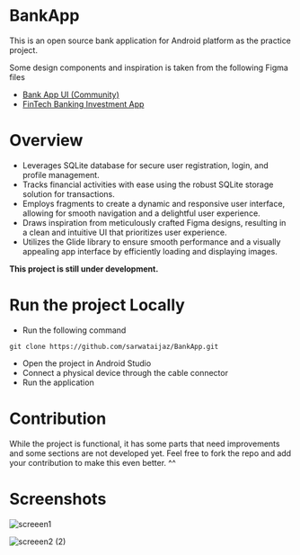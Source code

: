 # BankApp
This is an open source bank application for Android platform as the practice project. 

Some design components and inspiration is taken from the following Figma files
- [Bank App UI (Community)](https://www.figma.com/design/OTmXAO0XbCUKnSHYh9PiWS/Bank-App-UI-(Community)?node-id=0-1&t=3yJK2h3vpArmnXai-0)
- [FinTech Banking Investment App](https://www.figma.com/design/oLRWBrvsMFFOavwwbfRr40/Fintech-Banking-Investing-App-UI%2FUX-(Community)?node-id=0-1&t=rN9tRlY5mCYY8itv-0)

# Overview
- Leverages SQLite database for secure user registration, login, and profile management.
- Tracks financial activities with ease using the robust SQLite storage solution for transactions.
- Employs fragments to create a dynamic and responsive user interface, allowing for smooth navigation and a delightful user experience.
- Draws inspiration from meticulously crafted Figma designs, resulting in a clean and intuitive UI that prioritizes user experience.
- Utilizes the Glide library to ensure smooth performance and a visually appealing app interface by efficiently loading and displaying images.

**This project is still under development.**

# Run the project Locally
- Run the following command
```
git clone https://github.com/sarwataijaz/BankApp.git
```
- Open the project in Android Studio
- Connect a physical device through the cable connector
- Run the application

# Contribution
While the project is functional, it has some parts that need improvements and some sections are not developed yet. Feel free to fork the repo and add your contribution to make this even better. ^^

# Screenshots
![screeen1](https://github.com/sarwataijaz/BankApp/assets/124436066/ca7b7d6c-ae0c-4f4e-8f0e-3834b9608525)

![screeen2 (2)](https://github.com/sarwataijaz/BankApp/assets/124436066/cc62708f-0f89-487c-a44f-1329f52edc6b)




